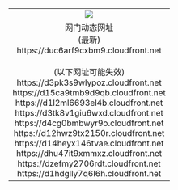 ﻿<table>
  <tr></tr>
  <tr><td colspan=2 align=center><img src="https://duc6arf9cxbm9.cloudfront.net/Up/oGate.jpg" /></td></tr>
  <tr><td colspan=2 align=center>网门动态网址<br/>(最新)
<br>https://duc6arf9cxbm9.cloudfront.net
<br/><br/>(以下网址可能失效)
<br>https://d3pk3s9wlypoz.cloudfront.net
<br>https://d15ca9tmb9d9qb.cloudfront.net
<br>https://d1l2ml6693el4b.cloudfront.net
<br>https://d3tk8v1giu6wxd.cloudfront.net
<br>https://d4cg0bmbwyr9o.cloudfront.net
<br>https://d12hwz9tx2150r.cloudfront.net
<br>https://d14heyx146tvae.cloudfront.net
<br>https://dhu47it9xmmxz.cloudfront.net
<br>https://dzefmy2706rdt.cloudfront.net
<br>https://d1hdglly7q6l6h.cloudfront.net
    </td>
  </tr>
</table>
